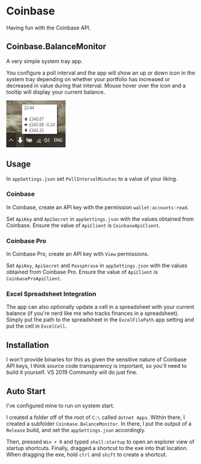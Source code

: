 # Coinbase

Having fun with the Coinbase API.

## Coinbase.BalanceMonitor

A very simple system tray app.

You configure a poll interval and the app will show an up or down icon in the system tray depending on whether your portfolio has increased or decreased in value during that interval. Mouse hover over the icon and a tooltip will display your current balance.

![Tray screenshot](https://github.com/stevehjohn/Coinbase/blob/master/assets/tray-shot.png)

## Usage

In `appSettings.json` set `PollIntervalMinutes` to a value of your liking.

### Coinbase

In Coinbase, create an API key with the permission `wallet:accounts:read`.

Set `ApiKey` and `ApiSecret` in `appSettings.json` with the values obtained from Coinbase. Ensure the value of `ApiClient` is `CoinbaseApiClient`.

### Coinbase Pro

In Coinbase Pro, create an API key with `View` permissions.

Set `ApiKey`, `ApiSecret` and `Passphrase` in `appSettings.json` with the values obtained from Coinbase Pro. Ensure the value of `ApiClient` is `CoinbaseProApiClient`.

### Excel Spreadsheet Integration

The app can also optionally update a cell in a spreadsheet with your current balance (if you're nerd like me who tracks finances in a spreadsheet). Simply put the path to the spreadsheet in the `ExcelFilePath` app setting and put the cell in `ExcelCell`.

## Installation

I won't provide binaries for this as given the sensitive nature of Coinbase API keys, I think source code transparency is important, so you'll need to build it yourself. VS 2019 Community will do just fine.

## Auto Start

I've configured mine to run on system start.

I created a folder off of the root of `C:\` called `dotnet Apps`. Within there, I created a subfolder `Coinbase.BalanceMonitor`. In there, I put the output of a `Release` build, and set the `appSettings.json` accordingly.

Then, pressed `Win + R` and typed `shell:startup` to open an explorer view of startup shortcuts. Finally, dragged a shortcut to the exe into that location. When dragging the exe, hold `ctrl` and `shift` to create a shortcut.